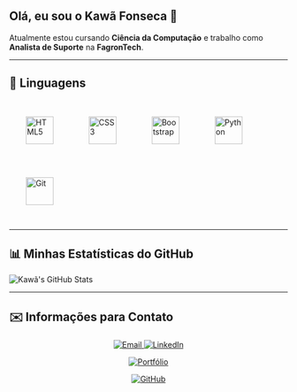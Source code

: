 ## Olá, eu sou o Kawã Fonseca 👋

Atualmente estou cursando **Ciência da Computação** e trabalho como **Analista de Suporte** na **FagronTech**.

---
## 🤖 Linguagens

<p align="left">
  <img src="https://cdn.jsdelivr.net/gh/devicons/devicon/icons/html5/html5-original.svg" width="50px" title="HTML5" alt="HTML5" style="margin: 30px;"/>
  <img src="https://cdn.jsdelivr.net/gh/devicons/devicon/icons/css3/css3-original.svg" width="50px" title="CSS3" alt="CSS3" style="margin: 30px;"/>
  <img src="https://cdn.jsdelivr.net/gh/devicons/devicon/icons/bootstrap/bootstrap-original.svg" width="50px" title="Bootstrap" alt="Bootstrap" style="margin: 30px;"/>
  <img src="https://cdn.jsdelivr.net/gh/devicons/devicon/icons/python/python-original.svg" width="50px" title="Python" alt="Python" style="margin: 30px;"/>
  <img src="https://cdn.jsdelivr.net/gh/devicons/devicon/icons/git/git-original.svg" width="50px" title="Git" alt="Git" style="margin: 30px;"/>
</p>

---

## 📊 Minhas Estatísticas do GitHub

![Kawã's GitHub Stats](https://github-readme-stats.vercel.app/api?username=KawaFonseca&show_icons=true&theme=blue_navy&include_all_commits=true&locale=pt-br)

---

## ✉️ Informações para Contato<p>
<p align="center">
  <a href="mailto:kawa.fonseca18@gmail.com" target="_blank">
    <img src="https://img.shields.io/badge/Gmail-Kaw%C3%A3%20Fonseca-D14836?style=for-the-badge&logo=gmail&logoColor=white" alt="Email"/>
  </a>
  <a href="https://www.linkedin.com/in/kaw%C3%A3-fonseca-6426b0347/" target="_blank">
    <img src="https://img.shields.io/badge/LinkedIn-Kaw%C3%A3%20Fonseca-blue?style=for-the-badge&logo=linkedin&logoColor=white" alt="LinkedIn"/>
  </a>
</p>
<p align="center">
  <a href="https://seuportfolio.com" target="_blank">
    <img src="https://img.shields.io/badge/Portfólio-Meu%20Site-110230?style=for-the-badge&logo=about-dot-me&logoColor=white" alt="Portfólio"/>
  </a>
</p>
<p align="center">
  <a href="https://github.com/KawaFonseca" target="_blank">
    <img src="https://img.shields.io/badge/GitHub-Kaw%C3%A3%20Fonseca-black?style=for-the-badge&logo=github&logoColor=white" alt="GitHub"/>
  </a>
</p>
